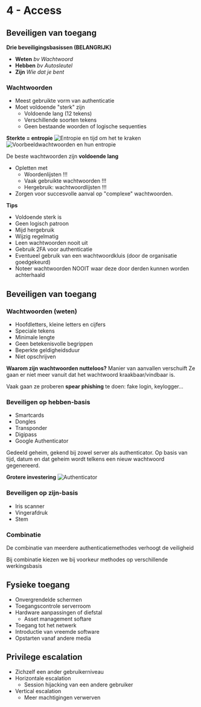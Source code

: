 # 4 - Access
## Beveiligen van toegang
**Drie beveiligingsbasissen (BELANGRIJK)**
- **Weten** *bv Wachtwoord*
- **Hebben** *bv Autosleutel*
- **Zijn** *Wie dat je bent*

### Wachtwoorden
- Meest gebruikte vorm van authenticatie
- Moet voldoende "sterk" zijn
  - Voldoende lang (12 tekens)
  - Verschillende soorten tekens
  - Geen bestaande woorden of logische sequenties

**Sterkte = entropie**
![Entropie en tijd om het te kraken](https://i.imgur.com/wNIY6DH.png)
![Voorbeeldwachtwoorden en hun entropie](https://i.imgur.com/HHyQcne.png)

De beste wachtwoorden zijn **voldoende lang**

- Opletten met
  - Woordenlijsten !!!
  - Vaak gebruikte wachtwoorden !!!
  - Hergebruik: wachtwoordlijsten !!!
 - Zorgen voor succesvolle aanval op "complexe" wachtwoorden.
 
 **Tips**
 - Voldoende sterk is
 - Geen logisch patroon
 - Mijd hergebruik
 - Wijzig regelmatig
 - Leen wachtwoorden nooit uit
- Gebruik 2FA voor authenticatie
- Eventueel gebruik van een wachtwoordkluis (door de organisatie goedgekeurd)
- Noteer wachtwoorden NOOIT waar deze door derden kunnen worden achterhaald

## Beveiligen van toegang
### Wachtwoorden (weten)
- Hoofdletters, kleine letters en cijfers
- Speciale tekens
- Minimale lengte
- Geen betekenisvolle begrippen
- Beperkte geldigheidsduur
- Niet opschrijven

**Waarom zijn wachtwoorden nutteloos?**
Manier van aanvallen verschuift
Ze gaan er niet meer vanuit dat het wachtwoord kraakbaar/vindbaar is.

Vaak gaan ze proberen **spear phishing** te doen: fake login, keylogger...

### Beveiligen op hebben-basis
- Smartcards
- Dongles
- Transponder
- Digipass
- Google Authenticator

Gedeeld geheim, gekend bij zowel server als authenticator.
Op basis van tijd, datum en dat geheim wordt telkens een nieuw wachtwoord gegenereerd.

**Grotere investering**
![Authenticator](https://i.imgur.com/X2N4AnL.png)

### Beveiligen op zijn-basis
- Iris scanner
- Vingerafdruk
- Stem

### Combinatie
De combinatie van meerdere authenticatiemethodes verhoogt de veiligheid

Bij combinatie kiezen we bij voorkeur methodes op verschillende werkingsbasis

## Fysieke toegang
- Onvergrendelde schermen
- Toegangscontrole serverroom
- Hardware aanpassingen of diefstal
  - Asset management softare
- Toegang tot het netwerk
- Introductie van vreemde software
- Opstarten vanaf andere media

## Privilege escalation
- Zichzelf een ander gebruikerniveau
- Horizontale escalation
  - Session hijacking van een andere gebruiker
- Vertical escalation
  - Meer machtigingen verwerven
<!--stackedit_data:
eyJoaXN0b3J5IjpbLTIyNTc3NzMwOF19
-->